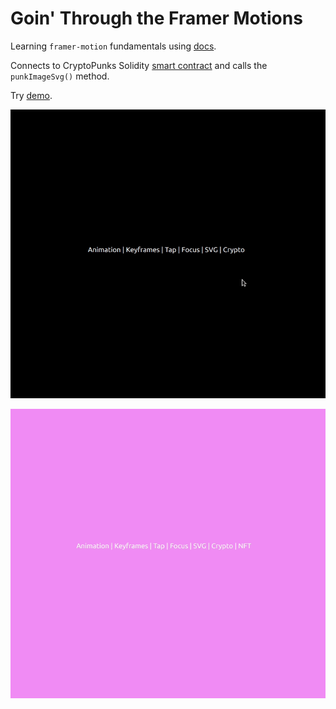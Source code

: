 #  Goin' Through the Framer Motions

Learning `framer-motion` fundamentals using [docs](https://www.framer.com/docs/introduction/).

Connects to CryptoPunks Solidity [smart contract](https://etherscan.io/address/0x16f5a35647d6f03d5d3da7b35409d65ba03af3b2#readContract) and calls the `punkImageSvg()` method.

Try [demo](https://framer-motion-fundamentals.vercel.app/).

![framer-motion techniques](https://github.com/schm00g/framer-motion-fundamentals/blob/master/public/framer-motion.gif)

![punks-gif](https://github.com/schm00g/framer-motion-fundamentals/blob/master/public/punks.gif)
